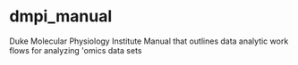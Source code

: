 # dmpi_manual
Duke Molecular Physiology Institute Manual that outlines data analytic work flows for analyzing 'omics data sets
